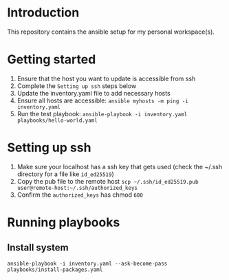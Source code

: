 # Introduction
This repository contains the ansible setup for my personal workspace(s).

# Getting started
1. Ensure that the host you want to update is accessible from ssh
2. Complete the `Setting up ssh` steps below
3. Update the inventory.yaml file to add necessary hosts
4. Ensure all hosts are accessible: `ansible myhosts -m ping -i inventory.yaml`
5. Run the test playbook: `ansible-playbook -i inventory.yaml playbooks/hello-world.yaml`

# Setting up ssh
1. Make sure your localhost has a ssh key that gets used (check the ~/.ssh directory for a file like `id_ed25519`)
2. Copy the pub file to the remote host `scp ~/.ssh/id_ed25519.pub user@remote-host:~/.ssh/authorized_keys`
3. Confirm the `authorized_keys` has chmod `600`

# Running playbooks
## Install system
```
ansible-playbook -i inventory.yaml --ask-become-pass playbooks/install-packages.yaml
```




